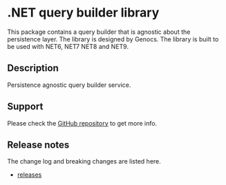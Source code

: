 # .NET query builder library

This package contains a query builder that is agnostic about the persistence layer. The library is designed by Genocs.
The library is built to be used with NET6, NET7 NET8 and NET9.

## Description

Persistence agnostic query builder service.


## Support

Please check the [GitHub repository](https://github.com/Genocs/genocs-library) to get more info.


## Release notes

The change log and breaking changes are listed here.

- [releases](https://github.com/Genocs/genocs-library/releases)